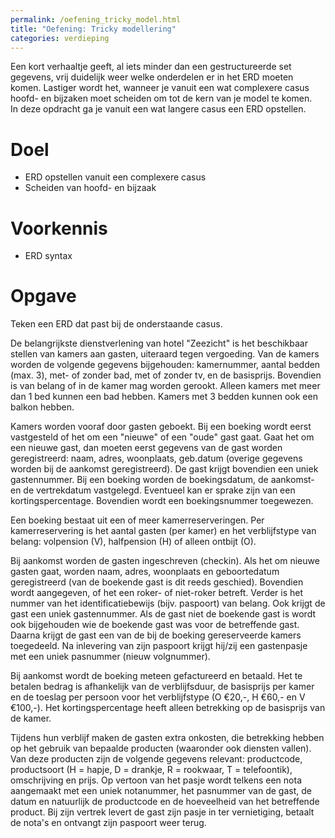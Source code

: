 ```yaml
---
permalink: /oefening_tricky_model.html
title: "Oefening: Tricky modellering"
categories: verdieping
---
```


Een kort verhaaltje geeft, al iets minder dan een gestructureerde set gegevens, vrij duidelijk weer welke onderdelen er in het ERD moeten komen. Lastiger wordt het, wanneer je vanuit een wat complexere casus hoofd- en bijzaken moet scheiden om tot de kern van je model te komen.   
In deze opdracht ga je vanuit een wat langere casus een ERD opstellen.

# Doel
- ERD opstellen vanuit een complexere casus
- Scheiden van hoofd- en bijzaak

# Voorkennis
- ERD syntax

# Opgave
Teken een ERD dat past bij de onderstaande casus.   

De belangrijkste dienstverlening van hotel "Zeezicht" is het beschikbaar stellen van kamers aan gasten, uiteraard tegen vergoeding. Van de kamers worden de volgende gegevens bijgehouden: kamernummer, aantal bedden (max. 3), met- of zonder bad, met of zonder tv, en de basisprijs. Bovendien is van belang of in de kamer mag worden gerookt. Alleen kamers met meer dan 1 bed kunnen een bad hebben. Kamers met 3 bedden kunnen ook een balkon hebben.   

Kamers worden vooraf door gasten geboekt. Bij een boeking wordt eerst vastgesteld of het om een "nieuwe" of een "oude" gast gaat. Gaat het om een nieuwe gast, dan moeten eerst gegevens van de gast worden geregistreerd: naam, adres, woonplaats, geb.datum (overige gegevens worden bij de aankomst geregistreerd). De gast krijgt bovendien een uniek gastennummer. Bij een boeking worden de boekingsdatum, de aankomst- en de vertrekdatum vastgelegd. Eventueel kan er sprake zijn van een kortingspercentage. Bovendien wordt een boekingsnummer toegewezen.   

Een boeking bestaat uit een of meer kamerreserveringen. Per kamerreservering is het aantal gasten (per kamer) en het verblijfstype van belang: volpension (V), halfpension (H) of alleen ontbijt (O).   

Bij aankomst worden de gasten ingeschreven (checkin). Als het om nieuwe gasten gaat, worden naam, adres, woonplaats en geboortedatum geregistreerd (van de boekende gast is dit reeds geschied). Bovendien wordt aangegeven, of het een roker- of niet-roker betreft. Verder is het nummer van het identificatiebewijs (bijv. paspoort) van belang. Ook krijgt de gast een uniek gastennummer. Als de gast niet de boekende gast is wordt ook bijgehouden wie de boekende gast was voor de betreffende gast. Daarna krijgt de gast een van de bij de boeking gereserveerde kamers toegedeeld. Na inlevering van zijn paspoort krijgt hij/zij een gastenpasje met een uniek pasnummer (nieuw volgnummer).  

Bij aankomst wordt de boeking meteen gefactureerd en betaald. Het te betalen bedrag is afhankelijk van de verblijfsduur, de basisprijs per kamer en de toeslag per persoon voor het verblijfstype (O €20,-, H €60,- en V €100,-). Het kortingspercentage heeft alleen betrekking op de basisprijs van de kamer.   

Tijdens hun verblijf maken de gasten extra onkosten, die betrekking hebben op het gebruik van bepaalde producten (waaronder ook diensten vallen). Van deze producten zijn de volgende gegevens relevant: productcode, productsoort (H = hapje, D = drankje, R = rookwaar, T = telefoontik), omschrijving en prijs. Op vertoon van het pasje wordt telkens een nota aangemaakt met een uniek notanummer, het pasnummer van de gast, de datum en natuurlijk de productcode en de hoeveelheid van het betreffende product. Bij zijn vertrek levert de gast zijn pasje in ter vernietiging, betaalt de nota's en ontvangt zijn paspoort weer terug.